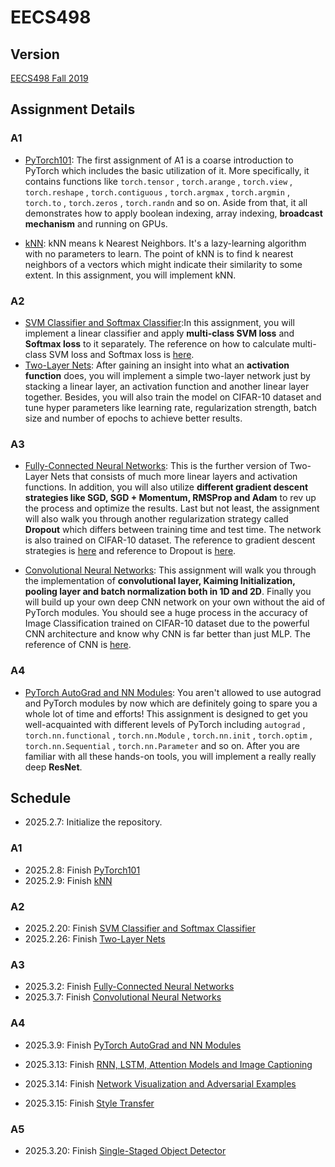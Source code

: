 # EECS498

## Version

[EECS498 Fall 2019](https://web.eecs.umich.edu/~justincj/teaching/eecs498/FA2019)

## Assignment Details

### A1

- [PyTorch101](Assignments/A1/pytorch101.ipynb): The first assignment of A1 is a coarse introduction to PyTorch which includes the basic utilization of it. More specifically, it contains functions like `torch.tensor` , `torch.arange` , `torch.view` , `torch.reshape` , `torch.contiguous` , `torch.argmax` , `torch.argmin` , `torch.to` , `torch.zeros` , `torch.randn` and so on. Aside from that, it all demonstrates how to apply boolean indexing, array indexing, **broadcast mechanism** and running on GPUs.

- [kNN](Assignments/A1/kNN.ipynb): kNN means k Nearest Neighbors. It's a lazy-learning algorithm with no parameters to learn. The point of kNN is to find k nearest neighbors of a vectors which might indicate their similarity to some extent. In this assignment, you will implement kNN.

### A2

- [SVM Classifier and Softmax Classifier](Assignments/A2/linear_classifier.ipynb):In this assignment, you will implement a linear classifier and apply **multi-class SVM loss** and **Softmax loss** to it separately. The reference on how to calculate multi-class SVM loss and Softmax loss is [here](Notes/005LinearClassifier).
- [Two-Layer Nets](Assignments/A2/two_layer_net.ipynb): After gaining an insight into what an **activation function** does, you will implement a simple two-layer network just by stacking a linear layer, an activation function and another linear layer together. Besides, you will also train the model on CIFAR-10 dataset and tune hyper parameters like learning rate, regularization strength, batch size and number of epochs to achieve better results.

### A3

- [Fully-Connected Neural Networks](Assignments/A3/fully_connected_networks.ipynb): This is the further version of Two-Layer Nets that consists of much more linear layers and activation functions. In addition, you will also utilize **different gradient descent strategies like SGD, SGD + Momentum, RMSProp and Adam** to rev up the process and optimize the results. Last but not least, the assignment will also walk you through another regularization strategy called **Dropout** which differs between training time and test time. The network is also trained on CIFAR-10 dataset. The reference to gradient descent strategies is [here](Notes/006optimization.md) and reference to Dropout is [here](Notes/010ConvolutionalNeuralNetworks.md#Dropout).

- [Convolutional Neural Networks](Assignments/A3/convolutional_networks.ipynb): This assignment will walk you through the implementation of **convolutional layer, Kaiming Initialization, pooling layer and batch normalization both in 1D and 2D**. Finally you will build up your own deep CNN network on your own without the aid of PyTorch modules. You should see a huge process in the accuracy of Image Classification trained on CIFAR-10 dataset due to the powerful CNN architecture and know why CNN is far better than just MLP. The reference of CNN is [here](Notes/010ConvolutionalNeuralNetworks.md).

### A4

- [PyTorch AutoGrad and NN Modules](Assignments/A4/pytorch_autograd_and_nn.ipynb): You aren't allowed to use autograd and PyTorch modules by now which are definitely going to spare you a whole lot of time and efforts! This assignment is designed to get you well-acquainted with different levels of PyTorch including `autograd` , `torch.nn.functional` , `torch.nn.Module` , `torch.nn.init` , `torch.optim` , `torch.nn.Sequential` , `torch.nn.Parameter` and so on. After you are familiar with all these hands-on tools, you will implement a really really deep **ResNet**.

## Schedule

- 2025.2.7: Initialize the repository.

### A1

- 2025.2.8: Finish [PyTorch101](Assignments/A1/pytorch101.ipynb)
- 2025.2.9: Finish [kNN](Assignments/A1/kNN.ipynb)

### A2

- 2025.2.20: Finish [SVM Classifier and Softmax Classifier](Assignments/A2/linear_classifier.ipynb)
- 2025.2.26: Finish [Two-Layer Nets](Assignments/A2/two_layer_net.ipynb)

### A3

- 2025.3.2: Finish [Fully-Connected Neural Networks](Assignments/A3/fully_connected_networks.ipynb)
- 2025.3.7: Finish [Convolutional Neural Networks](Assignments/A3/convolutional_networks.ipynb) 

### A4

- 2025.3.9: Finish [PyTorch AutoGrad and NN Modules](Assignments/A4/pytorch_autograd_and_nn.ipynb)
- 2025.3.13: Finish [RNN, LSTM, Attention Models and Image Captioning](Assignments/A4/rnn_lstm_attention_captioning.ipynb) 

- 2025.3.14: Finish [Network Visualization and Adversarial Examples](Assignments/A4/network_visualization.ipynb) 

- 2025.3.15: Finish [Style Transfer](Assignments/A4/style_transfer.ipynb) 

### A5

- 2025.3.20: Finish [Single-Staged Object Detector](Assignments/A5/single_stage_detector_yolo.ipynb) 

